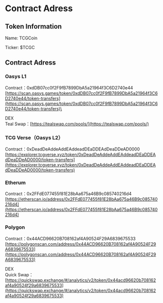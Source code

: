 # Contract  Adress

## Token Information&#x20;

Name: TCGCoin&#x20;

Ticker: $TCGC

## Contract  Adress

### **Oasys L1**

Contract：0xdDB07cc0f2F9fB7899DbA5a21964f3C6D2740e44\
[https://scan.oasys.games/token/0xdDB07cc0f2F9fB7899DbA5a21964f3C6D2740e44/token-transfers](https://scan.oasys.games/token/0xdDB07cc0f2F9fB7899DbA5a21964f3C6D2740e44/token-transfers)\


DEX\
Teal Swap：[https://tealswap.com/pools/](https://tealswap.com/pools/)



### **TCG Verse（Oasys L2）**

Contract：0xDeadDeAddeAddEAddeadDEaDDEAdDeaDDeAD0000\
[https://explorer.tcgverse.xyz/token/0xDeadDeAddeAddEAddeadDEaDDEAdDeaDDeAD0000/token-transfers](https://explorer.tcgverse.xyz/token/0xDeadDeAddeAddEAddeadDEaDDEAdDeaDDeAD0000/token-transfers)



### Etherum&#x20;

Contract：0x2FFdE077455f81E28bAa675a46B9c085740216d4\
[https://etherscan.io/address/0x2FFdE077455f81E28bAa675a46B9c085740216d4](https://etherscan.io/address/0x2FFdE077455f81E28bAa675a46B9c085740216d4)



### Polygon

Contract：0x44ACD96620B708162af4A90524F29A6839675533\
[https://polygonscan.com/address/0x44ACD96620B708162af4A90524F29A6839675533](https://polygonscan.com/address/0x44ACD96620B708162af4A90524F29A6839675533)

DEX\
Quick Swap：[https://quickswap.exchange/#/analytics/v2/token/0x44acd96620b708162af4a90524f29a6839675533](https://quickswap.exchange/#/analytics/v2/token/0x44acd96620b708162af4a90524f29a6839675533)

